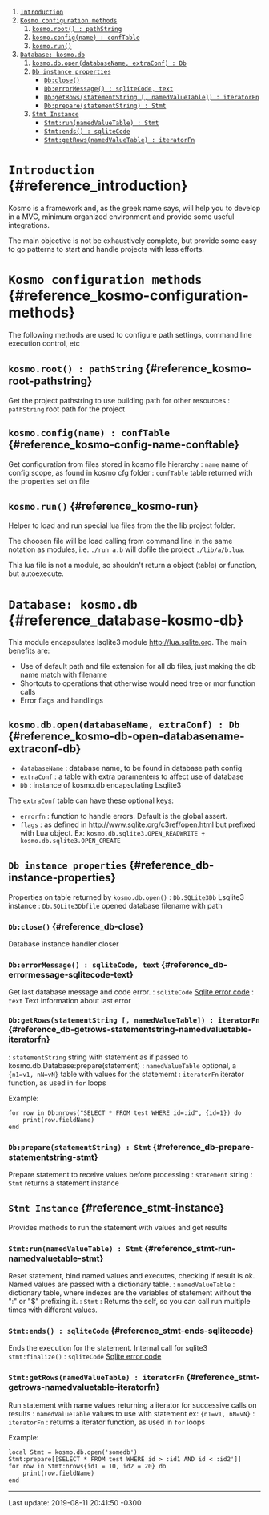 1. [```Introduction```](#reference_introduction)
1. [```Kosmo configuration methods```](#reference_kosmo-configuration-methods)
    1. [```kosmo.root() : pathString```](#reference_kosmo-root-pathstring)
    1. [```kosmo.config(name) : confTable```](#reference_kosmo-config-name-conftable)
    1. [```kosmo.run()```](#reference_kosmo-run)
1. [```Database: kosmo.db```](#reference_database-kosmo-db)
    1. [```kosmo.db.open(databaseName, extraConf) : Db```](#reference_kosmo-db-open-databasename-extraconf-db)
    1. [```Db instance properties```](#reference_db-instance-properties)
        * [```Db:close()```](#reference_db-close)
        * [```Db:errorMessage() : sqliteCode, text```](#reference_db-errormessage-sqlitecode-text)
        * [```Db:getRows(statementString [, namedValueTable]) : iteratorFn```](#reference_db-getrows-statementstring-namedvaluetable-iteratorfn)
        * [```Db:prepare(statementString) : Stmt```](#reference_db-prepare-statementstring-stmt)
    1. [```Stmt Instance```](#reference_stmt-instance)
        * [```Stmt:run(namedValueTable) : Stmt```](#reference_stmt-run-namedvaluetable-stmt)
        * [```Stmt:ends() : sqliteCode```](#reference_stmt-ends-sqlitecode)
        * [```Stmt:getRows(namedValueTable) : iteratorFn```](#reference_stmt-getrows-namedvaluetable-iteratorfn)



# ``Introduction`` {#reference_introduction}

Kosmo is a framework and, as the greek name says, will help you
to develop in a MVC, minimum organized environment and provide
some useful integrations.

The main objective is not be exhaustively complete, but provide
some easy to go patterns to start and handle projects with less
efforts.

# ``Kosmo configuration methods`` {#reference_kosmo-configuration-methods}

The following methods are used to configure path settings,
command line execution control, etc

## ``kosmo.root() : pathString`` {#reference_kosmo-root-pathstring}

Get the project pathstring to use building path for other resources
: `pathString` root path for the project

## ``kosmo.config(name) : confTable`` {#reference_kosmo-config-name-conftable}

Get configuration from files stored in kosmo file hierarchy
: `name` name of config scope, as found in kosmo cfg folder
: `confTable` table returned with the properties set on file

## ``kosmo.run()`` {#reference_kosmo-run}

Helper to load and run special lua files from the the lib project folder.

The choosen file will be load calling from command line in the same notation
as modules, i.e. `./run a.b` will dofile the project `./lib/a/b.lua`.

This lua file is not a module, so shouldn't return a object (table) or function,
but autoexecute.

# ``Database: kosmo.db`` {#reference_database-kosmo-db}

This module encapsulates lsqlite3 module <http://lua.sqlite.org>.
The main benefits are:

* Use of default path and file extension for all db files, just making the db name match with filename
* Shortcuts to operations that otherwise would need tree or mor function calls
* Error flags and handlings

## ``kosmo.db.open(databaseName, extraConf) : Db`` {#reference_kosmo-db-open-databasename-extraconf-db}

* `databaseName` : database name, to be found in database path config
* `extraConf` : a table with extra paramenters to affect use of database
* `Db` : instance of kosmo.db encapsulating Lsqlite3

The `extraConf` table can have these optional keys:

* `errorfn` : function to handle errors. Default is the global assert.
* `flags` : as defined in <http://www.sqlite.org/c3ref/open.html> but prefixed with Lua object. Ex: `kosmo.db.sqlite3.OPEN_READWRITE + kosmo.db.sqlite3.OPEN_CREATE`

## ``Db instance properties`` {#reference_db-instance-properties}

Properties on table returned by `kosmo.db.open()`
: `Db.SQLite3Db` Lsqlite3 instance
: `Db.SQLite3Dbfile` opened database filename with path

### ``Db:close()`` {#reference_db-close}

Database instance handler closer

### ``Db:errorMessage() : sqliteCode, text`` {#reference_db-errormessage-sqlitecode-text}

Get last database message and code error.
: `sqliteCode` [Sqlite error code](https://www.sqlite.org/rescode.html#primary_result_code_list)
: `text` Text information about last error

### ``Db:getRows(statementString [, namedValueTable]) : iteratorFn`` {#reference_db-getrows-statementstring-namedvaluetable-iteratorfn}

: `statementString` string with statement as if passed to kosmo.db.Database:prepare(statement)
: `namedValueTable` optional, a `{n1=v1, nN=vN}` table with values for the statememt
: `iteratorFn` iterator function, as used in `for` loops

Example:
```
for row in Db:nrows("SELECT * FROM test WHERE id=:id", {id=1}) do
    print(row.fieldName)
end
```

### ``Db:prepare(statementString) : Stmt`` {#reference_db-prepare-statementstring-stmt}

Prepare statement to receive values before processing
: `statement` string
: `Stmt` returns a statement instance

## ``Stmt Instance`` {#reference_stmt-instance}

Provides methods to run the statement with values and get results

### ``Stmt:run(namedValueTable) : Stmt`` {#reference_stmt-run-namedvaluetable-stmt}

Reset statement, bind named values and executes, checking if result
is ok. Named values are passed with a dictionary table.
: `namedValueTable` : dictionary table, where indexes are the variables of statement without the ":" or "$" prefixing it.
: `Stmt` : Returns the self, so you can call run multiple times with different values.

### ``Stmt:ends() : sqliteCode`` {#reference_stmt-ends-sqlitecode}

Ends the execution for the statement. Internal call for sqlite3 `stmt:finalize()`
: `sqliteCode` [Sqlite error code](https://www.sqlite.org/rescode.html#primary_result_code_list)

### ``Stmt:getRows(namedValueTable) : iteratorFn`` {#reference_stmt-getrows-namedvaluetable-iteratorfn}

Run statement with name values returning a iterator for successive calls on results
: `namedValueTable` values to use with statement ex: `{n1=v1, nN=vN}`
: `iteratorFn` : returns a iterator function, as used in `for` loops

Example:

```
local Stmt = kosmo.db.open('somedb')
Stmt:prepare[[SELECT * FROM test WHERE id > :id1 AND id < :id2']]
for row in Stmt:nrows{id1 = 10, id2 = 20} do
    print(row.fieldName)
end
```

----------
Last update: 2019-08-11 20:41:50 -0300